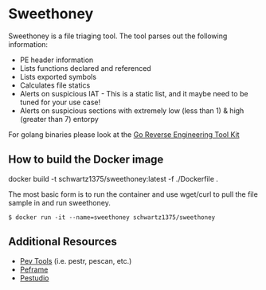 # Sweethoney
Sweethoney is a file triaging tool.  The tool parses out the following information:

* PE header information
* Lists functions declared and referenced
* Lists exported symbols
* Calculates file statics
* Alerts on suspicious IAT - This is a static list, and it maybe need to be tuned for your use case!
* Alerts on suspicious sections with extremely low (less than 1) & high (greater than 7) entorpy

For golang binaries please look at the [Go Reverse Engineering Tool Kit](https://go-re.tk/)

## How to build the Docker image
docker build -t schwartz1375/sweethoney:latest -f ./Dockerfile .

The most basic form is to run the container and use wget/curl to pull the file sample in and run sweethoney.

```
$ docker run -it --name=sweethoney schwartz1375/sweethoney
```

## Additional Resources
* [Pev Tools](https://github.com/merces/pev) (i.e. pestr, pescan, etc.)
* [Peframe](https://github.com/merces/pev)
* [Pestudio](https://www.winitor.com/)
